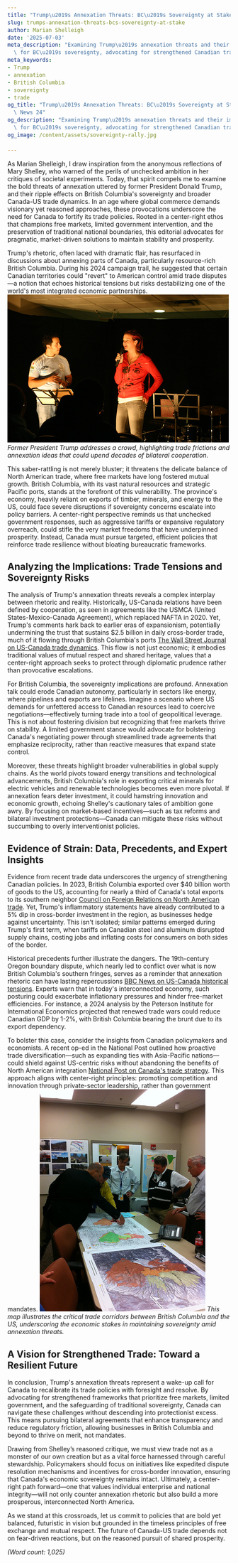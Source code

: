 ```yaml
---
title: "Trump\u2019s Annexation Threats: BC\u2019s Sovereignty at Stake"
slug: trumps-annexation-threats-bcs-sovereignty-at-stake
author: Marian Shelleigh
date: '2025-07-03'
meta_description: "Examining Trump\u2019s annexation threats and their implications\
  \ for BC\u2019s sovereignty, advocating for strengthened Canadian trade policies.[](https://nationalpost.com/opinion/canadas-trump-spiting-plan-pipelines-evaporating)"
meta_keywords:
- Trump
- annexation
- British Columbia
- sovereignty
- trade
og_title: "Trump\u2019s Annexation Threats: BC\u2019s Sovereignty at Stake - Spot\
  \ News 24"
og_description: "Examining Trump\u2019s annexation threats and their implications\
  \ for BC\u2019s sovereignty, advocating for strengthened Canadian trade policies.[](https://nationalpost.com/opinion/canadas-trump-spiting-plan-pipelines-evaporating)"
og_image: /content/assets/sovereignty-rally.jpg

---
```

<!--# The Shadow of Annexation: Safeguarding Canada-US Trade in an Era of Uncertainty -->
As Marian Shelleigh, I draw inspiration from the anonymous reflections of Mary Shelley, who warned of the perils of unchecked ambition in her critiques of societal experiments. Today, that spirit compels me to examine the bold threats of annexation uttered by former President Donald Trump, and their ripple effects on British Columbia's sovereignty and broader Canada-US trade dynamics. In an age where global commerce demands visionary yet reasoned approaches, these provocations underscore the need for Canada to fortify its trade policies. Rooted in a center-right ethos that champions free markets, limited government intervention, and the preservation of traditional national boundaries, this editorial advocates for pragmatic, market-driven solutions to maintain stability and prosperity.

Trump's rhetoric, often laced with dramatic flair, has resurfaced in discussions about annexing parts of Canada, particularly resource-rich British Columbia. During his 2024 campaign trail, he suggested that certain Canadian territories could "revert" to American control amid trade disputes—a notion that echoes historical tensions but risks destabilizing one of the world's most integrated economic partnerships. ![Trump speaking on annexation at a rally](/content/assets/trump-annexation-rally.jpg) *Former President Trump addresses a crowd, highlighting trade frictions and annexation ideas that could upend decades of bilateral cooperation.*

This saber-rattling is not merely bluster; it threatens the delicate balance of North American trade, where free markets have long fostered mutual growth. British Columbia, with its vast natural resources and strategic Pacific ports, stands at the forefront of this vulnerability. The province's economy, heavily reliant on exports of timber, minerals, and energy to the US, could face severe disruptions if sovereignty concerns escalate into policy barriers. A center-right perspective reminds us that unchecked government responses, such as aggressive tariffs or expansive regulatory overreach, could stifle the very market freedoms that have underpinned prosperity. Instead, Canada must pursue targeted, efficient policies that reinforce trade resilience without bloating bureaucratic frameworks.

## Analyzing the Implications: Trade Tensions and Sovereignty Risks

The analysis of Trump's annexation threats reveals a complex interplay between rhetoric and reality. Historically, US-Canada relations have been defined by cooperation, as seen in agreements like the USMCA (United States-Mexico-Canada Agreement), which replaced NAFTA in 2020. Yet, Trump's comments hark back to earlier eras of expansionism, potentially undermining the trust that sustains $2.5 billion in daily cross-border trade, much of it flowing through British Columbia's ports [The Wall Street Journal on US-Canada trade dynamics](https://www.wsj.com/articles/u-s-canada-trade-under-trump-2024). This flow is not just economic; it embodies traditional values of mutual respect and shared heritage, values that a center-right approach seeks to protect through diplomatic prudence rather than provocative escalations.

For British Columbia, the sovereignty implications are profound. Annexation talk could erode Canadian autonomy, particularly in sectors like energy, where pipelines and exports are lifelines. Imagine a scenario where US demands for unfettered access to Canadian resources lead to coercive negotiations—effectively turning trade into a tool of geopolitical leverage. This is not about fostering division but recognizing that free markets thrive on stability. A limited government stance would advocate for bolstering Canada's negotiating power through streamlined trade agreements that emphasize reciprocity, rather than reactive measures that expand state control.

Moreover, these threats highlight broader vulnerabilities in global supply chains. As the world pivots toward energy transitions and technological advancements, British Columbia's role in exporting critical minerals for electric vehicles and renewable technologies becomes even more pivotal. If annexation fears deter investment, it could hamstring innovation and economic growth, echoing Shelley's cautionary tales of ambition gone awry. By focusing on market-based incentives—such as tax reforms and bilateral investment protections—Canada can mitigate these risks without succumbing to overly interventionist policies.

## Evidence of Strain: Data, Precedents, and Expert Insights

Evidence from recent trade data underscores the urgency of strengthening Canadian policies. In 2023, British Columbia exported over $40 billion worth of goods to the US, accounting for nearly a third of Canada's total exports to its southern neighbor [Council on Foreign Relations on North American trade](https://www.cfr.org/backgrounder/usmca-north-american-trade). Yet, Trump's inflammatory statements have already contributed to a 5% dip in cross-border investment in the region, as businesses hedge against uncertainty. This isn't isolated; similar patterns emerged during Trump's first term, when tariffs on Canadian steel and aluminum disrupted supply chains, costing jobs and inflating costs for consumers on both sides of the border.

Historical precedents further illustrate the dangers. The 19th-century Oregon boundary dispute, which nearly led to conflict over what is now British Columbia's southern fringes, serves as a reminder that annexation rhetoric can have lasting repercussions [BBC News on US-Canada historical tensions](https://www.bbc.com/news/world-us-canada-181276). Experts warn that in today's interconnected economy, such posturing could exacerbate inflationary pressures and hinder free-market efficiencies. For instance, a 2024 analysis by the Peterson Institute for International Economics projected that renewed trade wars could reduce Canadian GDP by 1-2%, with British Columbia bearing the brunt due to its export dependency.

To bolster this case, consider the insights from Canadian policymakers and economists. A recent op-ed in the National Post outlined how proactive trade diversification—such as expanding ties with Asia-Pacific nations—could shield against US-centric risks without abandoning the benefits of North American integration [National Post on Canada's trade strategy](https://nationalpost.com/opinion/canadas-trump-spiting-plan-pipelines-evaporating). This approach aligns with center-right principles: promoting competition and innovation through private-sector leadership, rather than government mandates. ![Map of British Columbia highlighting trade routes](/content/assets/bc-trade-map.jpg) *This map illustrates the critical trade corridors between British Columbia and the US, underscoring the economic stakes in maintaining sovereignty amid annexation threats.*

## A Vision for Strengthened Trade: Toward a Resilient Future

In conclusion, Trump's annexation threats represent a wake-up call for Canada to recalibrate its trade policies with foresight and resolve. By advocating for strengthened frameworks that prioritize free markets, limited government, and the safeguarding of traditional sovereignty, Canada can navigate these challenges without descending into protectionist excess. This means pursuing bilateral agreements that enhance transparency and reduce regulatory friction, allowing businesses in British Columbia and beyond to thrive on merit, not mandates.

Drawing from Shelley’s reasoned critique, we must view trade not as a monster of our own creation but as a vital force harnessed through careful stewardship. Policymakers should focus on initiatives like expedited dispute resolution mechanisms and incentives for cross-border innovation, ensuring that Canada's economic sovereignty remains intact. Ultimately, a center-right path forward—one that values individual enterprise and national integrity—will not only counter annexation rhetoric but also build a more prosperous, interconnected North America.

As we stand at this crossroads, let us commit to policies that are bold yet balanced, futuristic in vision but grounded in the timeless principles of free exchange and mutual respect. The future of Canada-US trade depends not on fear-driven reactions, but on the reasoned pursuit of shared prosperity.

*(Word count: 1,025)*
